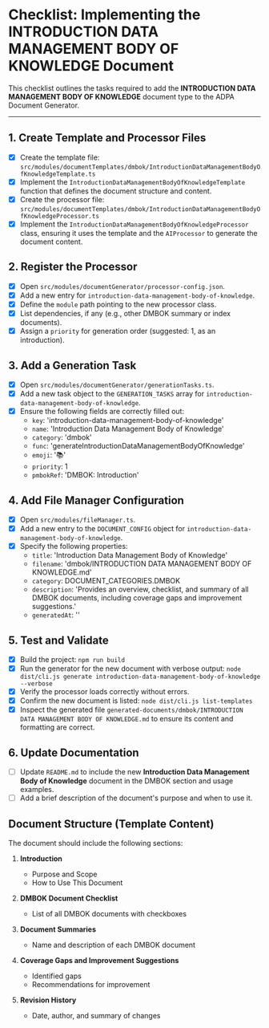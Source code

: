 # Checklist: Implementing the INTRODUCTION DATA MANAGEMENT BODY OF KNOWLEDGE Document

This checklist outlines the tasks required to add the **INTRODUCTION DATA MANAGEMENT BODY OF KNOWLEDGE** document type to the ADPA Document Generator.

---

## 1. Create Template and Processor Files

- [x] Create the template file: `src/modules/documentTemplates/dmbok/IntroductionDataManagementBodyOfKnowledgeTemplate.ts`
- [x] Implement the `IntroductionDataManagementBodyOfKnowledgeTemplate` function that defines the document structure and content.
- [x] Create the processor file: `src/modules/documentTemplates/dmbok/IntroductionDataManagementBodyOfKnowledgeProcessor.ts`
- [x] Implement the `IntroductionDataManagementBodyOfKnowledgeProcessor` class, ensuring it uses the template and the `AIProcessor` to generate the document content.

## 2. Register the Processor

- [x] Open `src/modules/documentGenerator/processor-config.json`.
- [x] Add a new entry for `introduction-data-management-body-of-knowledge`.
- [x] Define the `module` path pointing to the new processor class.
- [x] List dependencies, if any (e.g., other DMBOK summary or index documents).
- [x] Assign a `priority` for generation order (suggested: 1, as an introduction).

## 3. Add a Generation Task

- [x] Open `src/modules/documentGenerator/generationTasks.ts`.
- [x] Add a new task object to the `GENERATION_TASKS` array for `introduction-data-management-body-of-knowledge`.
- [x] Ensure the following fields are correctly filled out:
  - `key`: 'introduction-data-management-body-of-knowledge'
  - `name`: 'Introduction Data Management Body of Knowledge'
  - `category`: 'dmbok'
  - `func`: 'generateIntroductionDataManagementBodyOfKnowledge'
  - `emoji`: '📚'
  - `priority`: 1
  - `pmbokRef`: 'DMBOK: Introduction'

## 4. Add File Manager Configuration

- [x] Open `src/modules/fileManager.ts`.
- [x] Add a new entry to the `DOCUMENT_CONFIG` object for `introduction-data-management-body-of-knowledge`.
- [x] Specify the following properties:
  - `title`: 'Introduction Data Management Body of Knowledge'
  - `filename`: 'dmbok/INTRODUCTION DATA MANAGEMENT BODY OF KNOWLEDGE.md'
  - `category`: DOCUMENT_CATEGORIES.DMBOK
  - `description`: 'Provides an overview, checklist, and summary of all DMBOK documents, including coverage gaps and improvement suggestions.'
  - `generatedAt`: ''

## 5. Test and Validate

- [x] Build the project: `npm run build`
- [x] Run the generator for the new document with verbose output: `node dist/cli.js generate introduction-data-management-body-of-knowledge --verbose`
- [x] Verify the processor loads correctly without errors.
- [x] Confirm the new document is listed: `node dist/cli.js list-templates`
- [x] Inspect the generated file `generated-documents/dmbok/INTRODUCTION DATA MANAGEMENT BODY OF KNOWLEDGE.md` to ensure its content and formatting are correct.

## 6. Update Documentation

- [ ] Update `README.md` to include the new **Introduction Data Management Body of Knowledge** document in the DMBOK section and usage examples.
- [ ] Add a brief description of the document's purpose and when to use it.

## Document Structure (Template Content)

The document should include the following sections:

1. **Introduction**
   - Purpose and Scope
   - How to Use This Document

2. **DMBOK Document Checklist**
   - List of all DMBOK documents with checkboxes

3. **Document Summaries**
   - Name and description of each DMBOK document

4. **Coverage Gaps and Improvement Suggestions**
   - Identified gaps
   - Recommendations for improvement

5. **Revision History**
   - Date, author, and summary of changes
